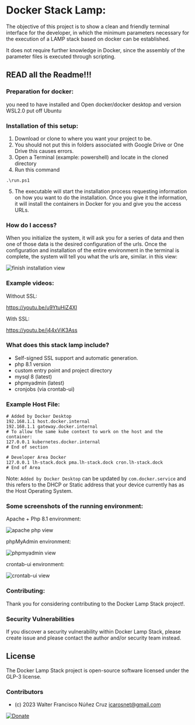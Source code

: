 # Docker Stack Lamp:

The objective of this project is to show a clean and friendly terminal interface for the developer, in which the minimum parameters necessary for the execution of a LAMP stack based on docker can be established.

It does not require further knowledge in Docker, since the assembly of the parameter files is executed through scripting.

## READ all the Readme!!!

### Preparation for docker:

you need to have installed and Open docker/docker desktop and version WSL2.0 put off Ubuntu

### Installation of this setup:

1. Download or clone to where you want your project to be.
2. You should not put this in folders associated with Google Drive or One Drive this causes errors.
3. Open a Terminal (example: powershell) and locate in the cloned directory
4. Run this command

```PS
.\run.ps1
```

5. The executable will start the installation process requesting information on how you want to do the installation. Once you give it the information, it will install the containers in Docker for you and give you the access URLs.

### How do I access?

When you initialize the system, it will ask you for a series of data and then one of those data is the desired configuration of the urls. Once the configuration and installation of the entire environment in the terminal is complete, the system will tell you what the urls are, similar. in this view:

![finish installation view](https://i.imgur.com/EI6oVrD.png)


### Example videos:

Without SSL:

https://youtu.be/u9YtuHiZ4XI

With SSL:

https://youtu.be/j44xViK3Ass

### What does this stack lamp include?

- Self-signed SSL support and automatic generation.
- php 8.1 version
- custom entry point and project directory
- mysql 8 (latest)
- phpmyadmin (latest)
- cronjobs (via crontab-ui)

### Example Host File:

```
# Added by Docker Desktop
192.168.1.1 host.docker.internal
192.168.1.1 gateway.docker.internal
# To allow the same kube context to work on the host and the container:
127.0.0.1 kubernetes.docker.internal
# End of section

# Developer Area Docker
127.0.0.1 lh-stack.dock pma.lh-stack.dock cron.lh-stack.dock
# End of Area
```

Note: `Added by Docker Desktop` can be updated by `com.docker.service` and this refers to the DHCP or Static address that your device currently has as the Host Operating System.

### Some screenshots of the running environment:

Apache + Php 8.1 environment:

![apache php view](https://i.imgur.com/HpGyLdv.png)


phpMyAdmin environment:

![phpmyadmin view](https://i.imgur.com/U0AlW4p.png)

crontab-ui environment:

![crontab-ui view](https://i.imgur.com/7I40e1I.png)

### Contributing:

Thank you for considering contributing to the Docker Lamp Stack project!.

### Security Vulnerabilities
If you discover a security vulnerability within Docker Lamp Stack, please create issue and please contact the author and/or security team instead.

## License

The Docker Lamp Stack project is open-source software licensed under the GLP-3 license.


### Contributors
- (c) 2023 Walter Francisco Núñez Cruz icarosnet@gmail.com 

[![Donate](https://img.shields.io/static/v1?label=Donate&message=PayPal.me/wnunez86&color=brightgreen)](https://www.paypal.me/wnunez86/4.99USD)